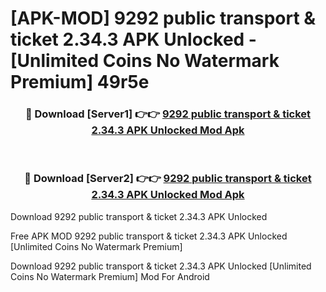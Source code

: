 # [APK-MOD] 9292 public transport & ticket 2.34.3 APK Unlocked - [Unlimited Coins No Watermark Premium] 49r5e



<div align="center">
<h3>🔴 Download [Server1] 👉👉 <a href="https://momento.my/?title=9292_public_transport_&_ticket_2.34.3_APK_Unlocked">9292 public transport & ticket 2.34.3 APK Unlocked Mod Apk</a></h3><br>

<h3>🔴 Download [Server2] 👉👉 <a href="https://momento.my/?title=9292_public_transport_&_ticket_2.34.3_APK_Unlocked">9292 public transport & ticket 2.34.3 APK Unlocked Mod Apk</a></h3>
</div>



Download 9292 public transport & ticket 2.34.3 APK Unlocked 

Free APK MOD 9292 public transport & ticket 2.34.3 APK Unlocked [Unlimited Coins No Watermark Premium]

Download 9292 public transport & ticket 2.34.3 APK Unlocked [Unlimited Coins No Watermark Premium] Mod For Android
